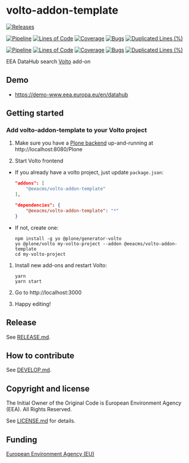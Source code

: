 # volto-addon-template

[![Releases](https://img.shields.io/github/v/release/eea/volto-addon-template)](https://github.com/eea/volto-addon-template/releases)

[![Pipeline](https://ci.eionet.europa.eu/buildStatus/icon?job=volto-addons%2Fvolto-addon-template%2Fmaster&subject=master)](https://ci.eionet.europa.eu/view/Github/job/volto-addons/job/volto-addon-template/job/master/display/redirect)
[![Lines of Code](https://sonarqube.eea.europa.eu/api/project_badges/measure?project=volto-addon-template-master&metric=ncloc)](https://sonarqube.eea.europa.eu/dashboard?id=volto-addon-template-master)
[![Coverage](https://sonarqube.eea.europa.eu/api/project_badges/measure?project=volto-addon-template-master&metric=coverage)](https://sonarqube.eea.europa.eu/dashboard?id=volto-addon-template-master)
[![Bugs](https://sonarqube.eea.europa.eu/api/project_badges/measure?project=volto-addon-template-master&metric=bugs)](https://sonarqube.eea.europa.eu/dashboard?id=volto-addon-template-master)
[![Duplicated Lines (%)](https://sonarqube.eea.europa.eu/api/project_badges/measure?project=volto-addon-template-master&metric=duplicated_lines_density)](https://sonarqube.eea.europa.eu/dashboard?id=volto-addon-template-master)

[![Pipeline](https://ci.eionet.europa.eu/buildStatus/icon?job=volto-addons%2Fvolto-addon-template%2Fdevelop&subject=develop)](https://ci.eionet.europa.eu/view/Github/job/volto-addons/job/volto-addon-template/job/develop/display/redirect)
[![Lines of Code](https://sonarqube.eea.europa.eu/api/project_badges/measure?project=volto-addon-template-develop&metric=ncloc)](https://sonarqube.eea.europa.eu/dashboard?id=volto-addon-template-develop)
[![Coverage](https://sonarqube.eea.europa.eu/api/project_badges/measure?project=volto-addon-template-develop&metric=coverage)](https://sonarqube.eea.europa.eu/dashboard?id=volto-addon-template-develop)
[![Bugs](https://sonarqube.eea.europa.eu/api/project_badges/measure?project=volto-addon-template-develop&metric=bugs)](https://sonarqube.eea.europa.eu/dashboard?id=volto-addon-template-develop)
[![Duplicated Lines (%)](https://sonarqube.eea.europa.eu/api/project_badges/measure?project=volto-addon-template-develop&metric=duplicated_lines_density)](https://sonarqube.eea.europa.eu/dashboard?id=volto-addon-template-develop)


EEA DataHub search [Volto](https://github.com/plone/volto) add-on

## Demo

- https://demo-www.eea.europa.eu/en/datahub

## Getting started

### Add volto-addon-template to your Volto project

1. Make sure you have a [Plone backend](https://plone.org/download) up-and-running at http://localhost:8080/Plone

1. Start Volto frontend

* If you already have a volto project, just update `package.json`:

   ```JSON
   "addons": [
       "@eeacms/volto-addon-template"
   ],

   "dependencies": {
       "@eeacms/volto-addon-template": "*"
   }
   ```

* If not, create one:

   ```
   npm install -g yo @plone/generator-volto
   yo @plone/volto my-volto-project --addon @eeacms/volto-addon-template
   cd my-volto-project
   ```

1. Install new add-ons and restart Volto:

   ```
   yarn
   yarn start
   ```

1. Go to http://localhost:3000

1. Happy editing!

## Release

See [RELEASE.md](https://github.com/eea/volto-addon-template/blob/master/RELEASE.md).

## How to contribute

See [DEVELOP.md](https://github.com/eea/volto-addon-template/blob/master/DEVELOP.md).

## Copyright and license

The Initial Owner of the Original Code is European Environment Agency (EEA).
All Rights Reserved.

See [LICENSE.md](https://github.com/eea/volto-addon-template/blob/master/LICENSE.md) for details.

## Funding

[European Environment Agency (EU)](http://eea.europa.eu)

